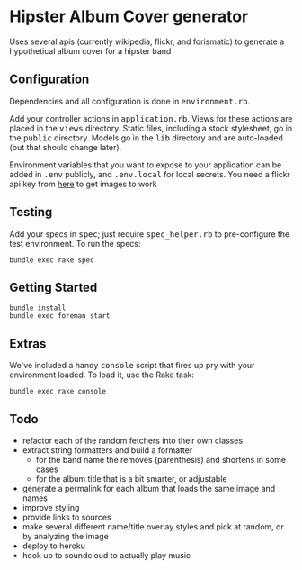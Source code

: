 # Hipster Album Cover generator

Uses several apis (currently wikipedia, flickr, and forismatic) to generate a 
hypothetical album cover for a hipster band

## Configuration

Dependencies and all configuration is done in <tt>environment.rb</tt>.

Add your controller actions in <tt>application.rb</tt>. Views for these actions
are placed in the <tt>views</tt> directory. Static files, including a stock
stylesheet, go in the <tt>public</tt> directory. Models go in the <tt>lib</tt>
directory and are auto-loaded (but that should change later).

Environment variables that you want to expose to your application can be added
in <tt>.env</tt> publicly, and <tt>.env.local</tt> for local secrets. You need a 
flickr api key from [here](http://www.flickr.com/services/apps/create/apply) to get images to work

## Testing

Add your specs in <tt>spec</tt>; just require <tt>spec_helper.rb</tt> to
pre-configure the test environment.
 To run the specs:

    bundle exec rake spec

## Getting Started

    bundle install
    bundle exec foreman start

## Extras

We've included a handy <tt>console</tt> script that fires up pry with your
environment loaded. To load it, use the Rake task:

    bundle exec rake console

## Todo

- refactor each of the random fetchers into their own classes
- extract string formatters and build a formatter 
  - for the band name the removes (parenthesis) and shortens in some cases
  - for the album title that is a bit smarter, or adjustable
- generate a permalink for each album that loads the same image and names
- improve styling
- provide links to sources
- make several different name/title overlay styles and pick at random, 
or by analyzing the image
- deploy to heroku
- hook up to soundcloud to actually play music
